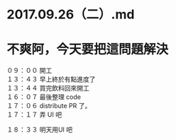 # 2017.09.26（二）.md

# 不爽阿，今天要把這問題解決


０９：００ 開工  
１３：４３ 早上終於有點進度了  
１３：４４ 買完飲料回來開工  
１６：０７ 最後整理 code  
１７：０６ distribute PR 了。  
１７：１７ 弄 UI 吧  

１８：３３ 明天用UI 吧  
